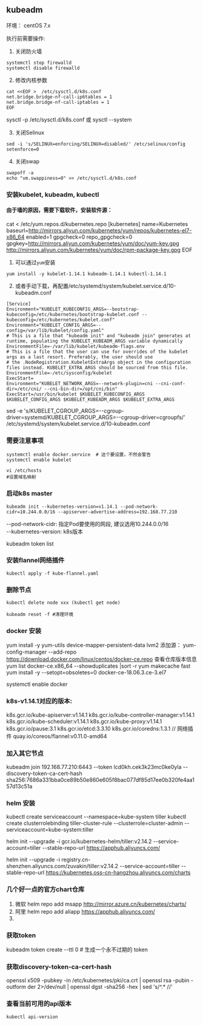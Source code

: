 ## kubeadm 

环境： centOS 7.x   

执行前需要操作:
1. 关闭防火墙
```
systemctl stop firewalld
systemctl disable firewalld
```
2. 修改内核参数
```
cat <<EOF >  /etc/sysctl.d/k8s.conf
net.bridge.bridge-nf-call-ip6tables = 1
net.bridge.bridge-nf-call-iptables = 1
EOF
```
sysctl -p /etc/sysctl.d/k8s.conf
或 
sysctl --system

3. 关闭Selinux
```
sed -i 's/SELINUX=enforcing/SELINUX=disabled/' /etc/selinux/config
setenforce=0
```

4. 关闭swap
```
swapoff -a
echo "vm.swappiness=0" >> /etc/sysctl.d/k8s.conf
```


### 安装kubelet, kubeadm, kubectl
#### 由于墙的原因，需要下载软件，安装软件源：
cat <<EOF > /etc/yum.repos.d/kubernetes.repo 
[kubernetes]
name=Kubernetes
baseurl=http://mirrors.aliyun.com/kubernetes/yum/repos/kubernetes-el7-x86_64
enabled=1
gpgcheck=0
repo_gpgcheck=0
gpgkey=http://mirrors.aliyun.com/kubernetes/yum/doc/yum-key.gpg
        http://mirrors.aliyun.com/kubernetes/yum/doc/rpm-package-key.gpg
EOF
1. 可以通过`yum`安装 
```
yum install -y kubelet-1.14.1 kubeadm-1.14.1 kubectl-1.14.1
```
2. 或者手动下载，再配置/etc/systemd/system/kubelet.service.d/10-kubeadm.conf
```
[Service]
Environment="KUBELET_KUBECONFIG_ARGS=--bootstrap-kubeconfig=/etc/kubernetes/bootstrap-kubelet.conf --kubeconfig=/etc/kubernetes/kubelet.conf"
Environment="KUBELET_CONFIG_ARGS=--config=/var/lib/kubelet/config.yaml"
# This is a file that "kubeadm init" and "kubeadm join" generates at runtime, populating the KUBELET_KUBEADM_ARGS variable dynamically
EnvironmentFile=-/var/lib/kubelet/kubeadm-flags.env
# This is a file that the user can use for overrides of the kubelet args as a last resort. Preferably, the user should use
# the .NodeRegistration.KubeletExtraArgs object in the configuration files instead. KUBELET_EXTRA_ARGS should be sourced from this file.
EnvironmentFile=-/etc/sysconfig/kubelet
ExecStart=
Environment="KUBELET_NETWORK_ARGS=--network-plugin=cni --cni-conf-dir=/etc/cni/ --cni-bin-dir=/opt/cni/bin"
ExecStart=/usr/bin/kubelet $KUBELET_KUBECONFIG_ARGS $KUBELET_CONFIG_ARGS $KUBELET_KUBEADM_ARGS $KUBELET_EXTRA_ARGS
```


sed -e 's/KUBELET_CGROUP_ARGS=--cgroup-driver=systemd/KUBELET_CGROUP_ARGS=--cgroup-driver=cgroupfs/' /etc/systemd/system/kubelet.service.d/10-kubeadm.conf

### 需要注意事项
```
systemctl enable docker.service  # 这个要设置，不然会警告
systemctl enable kubelet 
```
```
vi /etc/hosts 
#设置域名映射
```

### 启动k8s master 
```
kubeadm init --kubernetes-version=v1.14.1 --pod-network-cidr=10.244.0.0/16 --apiserver-advertise-address=192.168.77.210
```
--pod-network-cidr: 指定Pod要使用的网段, 建议选用10.244.0.0/16<br>
--kubernetes-version: k8s版本<br>

kubeadm token list 

### 安装flannel网络插件 
```
kubectl apply -f kube-flannel.yaml
```

### 删除节点
```
kubectl delete node xxx (kubectl get node)
```
```
kubeadm reset -f #清理环境
```

### docker 安装
yum install -y yum-utils device-mapper-persistent-data lvm2
添加源：
yum-config-manager --add-repo https://download.docker.com/linux/centos/docker-ce.repo
查看仓库版本信息
yum list docker-ce.x86_64  --showduplicates |sort -r
yum makecache fast
yum install -y --setopt=obsoletes=0 docker-ce-18.06.3.ce-3.el7

systemctl enable docker 

### k8s-v1.14.1对应的版本:
k8s.gcr.io/kube-apiserver:v1.14.1
k8s.gcr.io/kube-controller-manager:v1.14.1
k8s.gcr.io/kube-scheduler:v1.14.1
k8s.gcr.io/kube-proxy:v1.14.1
k8s.gcr.io/pause:3.1
k8s.gcr.io/etcd:3.3.10
k8s.gcr.io/coredns:1.3.1
// 网络插件
quay.io/coreos/flannel:v0.11.0-amd64


###  加入其它节点
kubeadm join 192.168.77.210:6443 --token lcd0kh.cek3k23mc0ke0yla --discovery-token-ca-cert-hash sha256:7686a331bba0ce89b50e860e605f8bac077df85d17ee0b320fe4aa157d13c51a



### helm 安装 
kubectl create serviceaccount --namespace=kube-system tiller
kubectl create clusterrolebinding tiller-cluster-rule --clusterrole=cluster-admin --serviceaccount=kube-system:tiller

helm init --upgrade -i gcr.io/kubernetes-helm/tiller:v2.14.2 --service-account=tiller --stable-repo-url https://apphub.aliyuncs.com/

helm init --upgrade -i registry.cn-shenzhen.aliyuncs.com/zuvakin/tiller:v2.14.2 --service-account=tiller --stable-repo-url https://kubernetes.oss-cn-hangzhou.aliyuncs.com/charts

### 几个好一点的官方chart仓库 
1. 微软
helm repo add msapp http://mirror.azure.cn/kubernetes/charts/  
2. 阿里
helm repo add aliapp https://apphub.aliyuncs.com/
3. 

### 获取token 
kubeadm token create --ttl 0 # 生成一个永不过期的 token
### 获取discovery-token-ca-cert-hash
openssl x509 -pubkey -in /etc/kubernetes/pki/ca.crt | openssl rsa -pubin -outform der 2>/dev/null | openssl dgst -sha256 -hex | sed 's/^.* //'

### 查看当前可用的api版本
```
kubectl api-version
```
